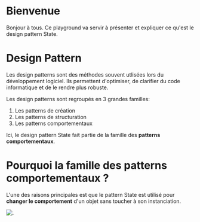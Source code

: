 # Bienvenue

Bonjour à tous. Ce playground va servir à présenter et expliquer ce qu'est le design pattern State.


# Design Pattern

Les design patterns sont des méthodes souvent utlisées lors du développement logiciel. Ils permettent d'optimiser, de clarifier du code informatique et de le rendre plus robuste.

Les design patterns sont regroupés en 3 grandes familles:
1. Les patterns de création
2. Les patterns de structuration
3. Les patterns comportementaux

Ici, le design pattern State fait partie de la famille des **patterns comportementaux**.

# Pourquoi la famille des patterns comportementaux ?

L'une des raisons principales est que le pattern State est utilisé pour **changer le comportement** d'un objet sans toucher à son instanciation.

![.](http://octodex.github.com/images/stormtroopocat.jpg)
